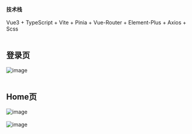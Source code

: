 **技术栈** </br></br>
Vue3 + TypeScript + Vite + Pinia + Vue-Router + Element-Plus + Axios + Scss </br></br>

## 登录页
![image](https://github.com/rinba/manage-system/assets/106224527/59bb6e6f-173d-46e4-b8ba-ae795225adf3)</br></br>

## Home页
![image](https://github.com/rinba/manage-system/assets/106224527/303ae053-6035-401a-a200-1381350ea985)</br></br>
![image](https://github.com/rinba/manage-system/assets/106224527/f8b9949a-64a0-449b-af6e-5417e9b4134d)</br></br>
